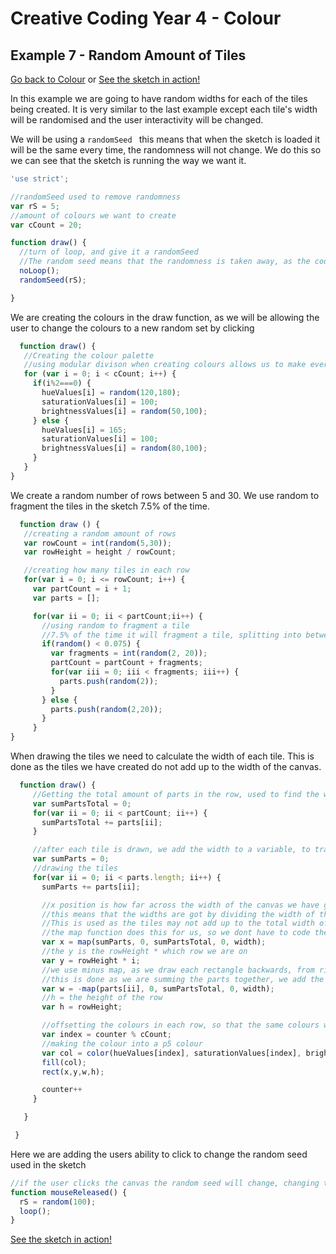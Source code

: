 # Creative Coding Year 4 - Colour
## Example 7 - Random Amount of Tiles

[Go back to Colour](../) or [See the sketch in action!](sketch.html)

In this example we are going to have random widths for each of the tiles being created. It is very similar to the last example except each tile's width will be randomised and the user interactivity will be changed.


We will be using a ```randomSeed ``` this means that when the sketch is loaded it will be the same every time, the randomness will not change. We do this so we can see that the sketch is running the way we want it.
 ```javascript
 'use strict';

 //randomSeed used to remove randomness
 var rS = 5;
 //amount of colours we want to create
 var cCount = 20;

 function draw() {
   //turn of loop, and give it a randomSeed
   //The random seed means that the randomness is taken away, as the code will generate its randomness based on the seed, which will be the same every time
   noLoop();
   randomSeed(rS);

}
```


We are creating the colours in the draw function, as we will be allowing the user to change the colours to a new random set by clicking
``` javascript
  function draw() {
   //Creating the colour palette
   //using modular divison when creating colours allows us to make every other colour the same, creating a pattern
   for (var i = 0; i < cCount; i++) {
     if(i%2===0) {
       hueValues[i] = random(120,180);
       saturationValues[i] = 100;
       brightnessValues[i] = random(50,100);
     } else {
       hueValues[i] = 165;
       saturationValues[i] = 100;
       brightnessValues[i] = random(80,100);
     }
   }
}
```


We create a random number of rows between 5 and 30.
We use random to fragment the tiles in the sketch 7.5% of the time.
``` javascript
  function draw () {
   //creating a random amount of rows
   var rowCount = int(random(5,30));
   var rowHeight = height / rowCount;

   //creating how many tiles in each row
   for(var i = 0; i <= rowCount; i++) {
     var partCount = i + 1;
     var parts = [];

     for(var ii = 0; ii < partCount;ii++) {
       //using random to fragment a tile
       //7.5% of the time it will fragment a tile, splitting into between 2 and 20 parts
       if(random() < 0.075) {
         var fragments = int(random(2, 20));
         partCount = partCount + fragments;
         for(var iii = 0; iii < fragments; iii++) {
           parts.push(random(2));
         }
       } else {
         parts.push(random(2,20));
       }
     }
}
```


When drawing the tiles we need to calculate the width of each tile. This is done as the tiles we have created do not add up to the width of the canvas.
``` javascript
  function draw() {
     //Getting the total amount of parts in the row, used to find the width of each tile
     var sumPartsTotal = 0;
     for(var ii = 0; ii < partCount; ii++) {
       sumPartsTotal += parts[ii];
     }

     //after each tile is drawn, we add the width to a variable, to track how far across the width of the canvas we have drawn so far
     var sumParts = 0;
     //drawing the tiles
     for(var ii = 0; ii < parts.length; ii++) {
       sumParts += parts[ii];

       //x position is how far across the width of the canvas we have gotten so far, we use map as the width of tiles is not predetermined, only how many tiles in the rows
       //this means that the widths are got by dividing the width of the canvas by the amount of parts in the row, then multiplying that by the width of the tile.
       //This is used as the tiles may not add up to the total width of our canvas, or may be bigger than the canvas itself, so it will fit them to size.
       //the map function does this for us, so we dont have to code the math
       var x = map(sumParts, 0, sumPartsTotal, 0, width);
       //the y is the rowHeight * which row we are on
       var y = rowHeight * i;
       //we use minus map, as we draw each rectangle backwards, from right to left
       //this is done as we are summing the parts together, we add the part to the x before it is drawn
       var w = -map(parts[ii], 0, sumPartsTotal, 0, width);
       //h = the height of the row
       var h = rowHeight;

       //offsetting the colours in each row, so that the same colours will appear in differnt orders on differnt rows
       var index = counter % cCount;
       //making the colour into a p5 colour
       var col = color(hueValues[index], saturationValues[index], brightnessValues[index]);
       fill(col);
       rect(x,y,w,h);

       counter++
     }

   }

 }
 ```


 Here we are adding the users ability to click to change the random seed used in the sketch
 ``` javascript
 //if the user clicks the canvas the random seed will change, changing the colours
 function mouseReleased() {
   rS = random(100);
   loop();
 }
```

[See the sketch in action!](sketch.html)
